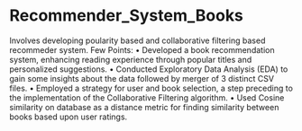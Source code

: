 # Recommender_System_Books
Involves developing poularity based and collaborative filtering based recommeder system.
Few Points:
• Developed a book recommendation system, enhancing reading experience through popular titles and personalized suggestions.
• Conducted Exploratory Data Analysis (EDA) to gain some insights about the data followed by merger of 3 distinct CSV files.
• Employed a strategy for user and book selection, a step preceding to the implementation of the Collaborative Filtering algorithm.
• Used Cosine similarity on database as a distance metric for finding similarity between books based upon user ratings.

